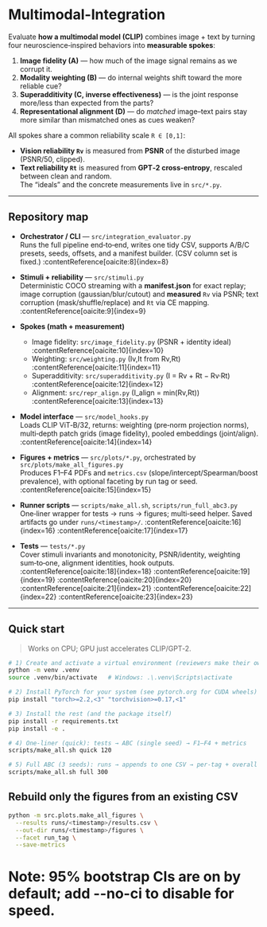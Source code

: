 # Multimodal-Integration

Evaluate **how a multimodal model (CLIP)** combines image + text by turning four neuroscience‑inspired behaviors into **measurable spokes**:

1. **Image fidelity (A)** — how much of the image signal remains as we corrupt it.  
2. **Modality weighting (B)** — do internal weights shift toward the more reliable cue?  
3. **Superadditivity (C, inverse effectiveness)** — is the joint response more/less than expected from the parts?  
4. **Representational alignment (D)** — do *matched* image–text pairs stay more similar than mismatched ones as cues weaken?

All spokes share a common reliability scale `R ∈ [0,1]`:  
- **Vision reliability `Rv`** is measured from **PSNR** of the disturbed image (PSNR/50, clipped).  
- **Text reliability `Rt`** is measured from **GPT‑2 cross‑entropy**, rescaled between clean and random.  
The “ideals” and the concrete measurements live in `src/*.py`.

---

## Repository map

- **Orchestrator / CLI** — `src/integration_evaluator.py`  
  Runs the full pipeline end‑to‑end, writes one tidy CSV, supports A/B/C presets, seeds, offsets, and a manifest builder. (CSV column set is fixed.) :contentReference[oaicite:8]{index=8}

- **Stimuli + reliability** — `src/stimuli.py`  
  Deterministic COCO streaming with a **manifest.json** for exact replay; image corruption (gaussian/blur/cutout) and **measured** `Rv` via PSNR; text corruption (mask/shuffle/replace) and `Rt` via CE mapping. :contentReference[oaicite:9]{index=9}

- **Spokes (math + measurement)**  
  - Image fidelity: `src/image_fidelity.py` (PSNR + identity ideal) :contentReference[oaicite:10]{index=10}  
  - Weighting: `src/weighting.py` (Iv,It from Rv,Rt) :contentReference[oaicite:11]{index=11}  
  - Superadditivity: `src/superadditivity.py` (I = Rv + Rt − Rv·Rt) :contentReference[oaicite:12]{index=12}  
  - Alignment: `src/repr_align.py` (I_align = min(Rv,Rt)) :contentReference[oaicite:13]{index=13}

- **Model interface** — `src/model_hooks.py`  
  Loads CLIP ViT‑B/32, returns: weighting (pre‑norm projection norms), multi‑depth patch grids (image fidelity), pooled embeddings (joint/align). :contentReference[oaicite:14]{index=14}

- **Figures + metrics** — `src/plots/*.py`, orchestrated by `src/plots/make_all_figures.py`  
  Produces F1–F4 PDFs and `metrics.csv` (slope/intercept/Spearman/boost prevalence), with optional faceting by run tag or seed. :contentReference[oaicite:15]{index=15}

- **Runner scripts** — `scripts/make_all.sh`, `scripts/run_full_abc3.py`  
  One‑liner wrapper for tests → runs → figures; multi‑seed helper. Saved artifacts go under `runs/<timestamp>/`. :contentReference[oaicite:16]{index=16} :contentReference[oaicite:17]{index=17}

- **Tests** — `tests/*.py`  
  Cover stimuli invariants and monotonicity, PSNR/identity, weighting sum‑to‑one, alignment identities, hook outputs. :contentReference[oaicite:18]{index=18} :contentReference[oaicite:19]{index=19} :contentReference[oaicite:20]{index=20} :contentReference[oaicite:21]{index=21} :contentReference[oaicite:22]{index=22} :contentReference[oaicite:23]{index=23}

---

## Quick start

> Works on CPU; GPU just accelerates CLIP/GPT‑2.

```bash
# 1) Create and activate a virtual environment (reviewers make their own)
python -m venv .venv
source .venv/bin/activate   # Windows: .\.venv\Scripts\activate

# 2) Install PyTorch for your system (see pytorch.org for CUDA wheels)
pip install "torch>=2.2,<3" "torchvision>=0.17,<1"

# 3) Install the rest (and the package itself)
pip install -r requirements.txt
pip install -e .

# 4) One-liner (quick): tests → ABC (single seed) → F1–F4 + metrics
scripts/make_all.sh quick 120

# 5) Full ABC (3 seeds): runs → appends to one CSV → per-tag + overall figures
scripts/make_all.sh full 300
```


## Rebuild only the figures from an existing CSV
```bash
python -m src.plots.make_all_figures \
  --results runs/<timestamp>/results.csv \
  --out-dir runs/<timestamp>/figures \
  --facet run_tag \
  --save-metrics
```

# Note: 95% bootstrap CIs are on by default; add --no-ci to disable for speed. 